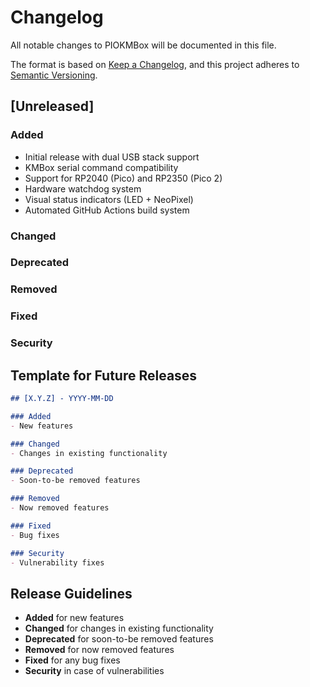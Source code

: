 # Changelog

All notable changes to PIOKMBox will be documented in this file.

The format is based on [Keep a Changelog](https://keepachangelog.com/en/1.0.0/),
and this project adheres to [Semantic Versioning](https://semver.org/spec/v2.0.0.html).

## [Unreleased]

### Added

- Initial release with dual USB stack support
- KMBox serial command compatibility
- Support for RP2040 (Pico) and RP2350 (Pico 2)
- Hardware watchdog system
- Visual status indicators (LED + NeoPixel)
- Automated GitHub Actions build system

### Changed

### Deprecated

### Removed

### Fixed

### Security

## Template for Future Releases

```markdown
## [X.Y.Z] - YYYY-MM-DD

### Added
- New features

### Changed
- Changes in existing functionality

### Deprecated
- Soon-to-be removed features

### Removed
- Now removed features

### Fixed
- Bug fixes

### Security
- Vulnerability fixes
```

## Release Guidelines

- **Added** for new features
- **Changed** for changes in existing functionality
- **Deprecated** for soon-to-be removed features
- **Removed** for now removed features
- **Fixed** for any bug fixes
- **Security** in case of vulnerabilities
